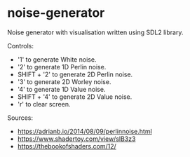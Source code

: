 # noise-generator
Noise generator with visualisation written using SDL2 library.

Controls:
  - '1' to generate White noise.
  - '2' to generate 1D Perlin noise.
  - SHIFT + '2' to generate 2D Perlin noise.
  - '3' to generate 2D Worley noise.
  - '4' to generate 1D Value noise.
  - SHIFT + '4' to generate 2D Value noise.
  - 'r' to clear screen.

Sources:
  - https://adrianb.io/2014/08/09/perlinnoise.html
  - https://www.shadertoy.com/view/slB3z3
  - https://thebookofshaders.com/12/
